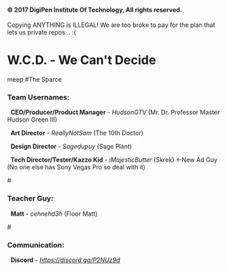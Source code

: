 <h4>© 2017 DigiPen Institute Of Technology, All rights reserved.</h4>
Copying ANYTHING is ILLEGAL! We are too broke to pay for the plan that lets us private repos... :(

# W.C.D. - We Can't Decide
meep
#The Sparce

<h3>Team Usernames:</h3>

 &nbsp; <b>CEO/Producer/Product Manager</b>   - *HudsonGTV* (Mr. Dr. Professor Master Hudson Green III)

 &nbsp; <b>Art Director</b>                   - *ReallyNotSam* (The 10th Doctor)

 &nbsp; <b>Design Director</b>                - *Sagedupuy* (Sage Plant)

 &nbsp; <b>Tech Director/Tester/Kazzo Kid</b> - *iMajesticButter* (Skrek) <-New Ad Guy (No one else has Sony Vegas Pro so deal with it)

#<h3>Teacher Guy:</h3>
 &nbsp; <b>Matt</b>                           - *cehnehd3h* (Floor Matt)

#<h3>Communication:</h3>
 &nbsp; <b>Discord</b>                        - *https://discord.gg/P2NUz9d*
